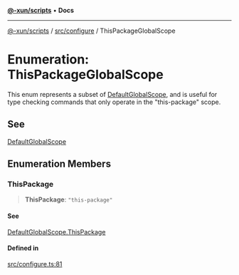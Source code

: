 [**@-xun/scripts**](../../../README.md) • **Docs**

***

[@-xun/scripts](../../../README.md) / [src/configure](../README.md) / ThisPackageGlobalScope

# Enumeration: ThisPackageGlobalScope

This enum represents a subset of [DefaultGlobalScope](DefaultGlobalScope.md), and is useful for type
checking commands that only operate in the "this-package" scope.

## See

[DefaultGlobalScope](DefaultGlobalScope.md)

## Enumeration Members

### ThisPackage

> **ThisPackage**: `"this-package"`

#### See

[DefaultGlobalScope.ThisPackage](DefaultGlobalScope.md#thispackage)

#### Defined in

[src/configure.ts:81](https://github.com/Xunnamius/xscripts/blob/5eb9deff748ee6e4af3c57a16f6370d16bb97bfb/src/configure.ts#L81)
